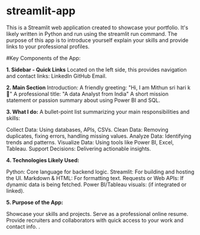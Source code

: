 # streamlit-app
This is a Streamlit web application created to showcase your portfolio. 
It's likely written in Python and run using the streamlit run command. 
The purpose of this app is to introduce yourself explain your skills and provide links to your professional profiles.

#Key Components of the App:

**1. Sidebar - Quick Links**
Located on the left side, this provides navigation and contact links:
LinkedIn
GitHub
Email.

**2. Main Section**
 Introduction:
A friendly greeting: "Hi, I am Mithun sri hari k 👋"
A professional title: "A data Analyst from India"
A short mission statement or passion summary about using Power BI and SQL.

**3. What I do:**
A bullet-point list summarizing your main responsibilities and skills:

Collect Data: Using databases, APIs, CSVs.
Clean Data: Removing duplicates, fixing errors, handling missing values.
Analyze Data: Identifying trends and patterns.
Visualize Data: Using tools like Power BI, Excel, Tableau.
Support Decisions: Delivering actionable insights.

**4. Technologies Likely Used:**

Python: Core language for backend logic.
Streamlit: For building and hosting the UI.
Markdown & HTML: For formatting text.
Requests or Web APIs: If dynamic data is being fetched.
Power BI/Tableau visuals: (if integrated or linked).

**5. Purpose of the App:**

Showcase your skills and projects.
Serve as a professional online resume.
Provide recruiters and collaborators with quick access to your work and contact info.
.










